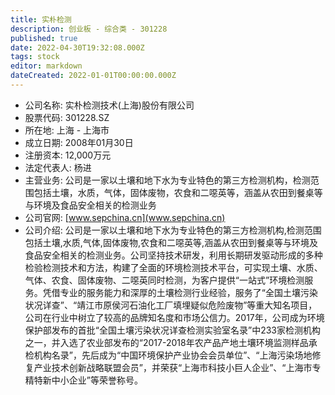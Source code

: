 ```yaml
---
title: 实朴检测
description: 创业板 - 综合类 - 301228
published: true
date: 2022-04-30T19:32:08.000Z
tags: stock
editor: markdown
dateCreated: 2022-01-01T00:00:00.000Z
---
```


- 公司名称: 实朴检测技术(上海)股份有限公司
- 股票代码: 301228.SZ
- 所在地: 上海 - 上海市
- 成立日期: 2008年01月30日
- 注册资本: 12,000万元
- 法定代表人: 杨进
- 主营业务: 公司是一家以土壤和地下水为专业特色的第三方检测机构，检测范围包括土壤，水质，气体，固体废物，农食和二噁英等，涵盖从农田到餐桌等与环境及食品安全相关的检测业务
- 公司官网: [www.sepchina.cn](www.sepchina.cn)
- 公司介绍: 公司是一家以土壤和地下水为专业特色的第三方检测机构,检测范围包括土壤,水质,气体,固体废物,农食和二噁英等,涵盖从农田到餐桌等与环境及食品安全相关的检测业务。公司坚持技术研发，利用长期研发驱动形成的多种检验检测技术和方法，构建了全面的环境检测技术平台，可实现土壤、水质、气体、农食、固体废物、二噁英同时检测，为客户提供“一站式”环境检测服务。凭借专业的服务能力和深厚的土壤检测行业经验，服务了“全国土壤污染状况详查”、“靖江市原侯河石油化工厂填埋疑似危险废物”等重大知名项目，公司在行业中树立了较高的品牌知名度和市场公信力。2017年，公司成为环境保护部发布的首批“全国土壤污染状况详查检测实验室名录”中233家检测机构之一，并入选了农业部发布的“2017-2018年农产品产地土壤环境监测样品承检机构名录”，先后成为“中国环境保护产业协会会员单位”、“上海污染场地修复产业技术创新战略联盟会员”，并荣获“上海市科技小巨人企业”、“上海市专精特新中小企业”等荣誉称号。


